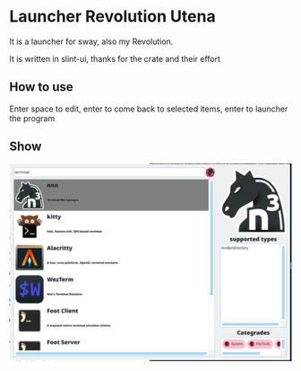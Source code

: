 # Launcher Revolution Utena

It is a launcher for sway, also my Revolution.

It is written in slint-ui, thanks for the crate and their effort 

## How to use

Enter space to edit, enter to come back to selected items, enter to launcher the program

## Show
![Show](./images/show2.png)


